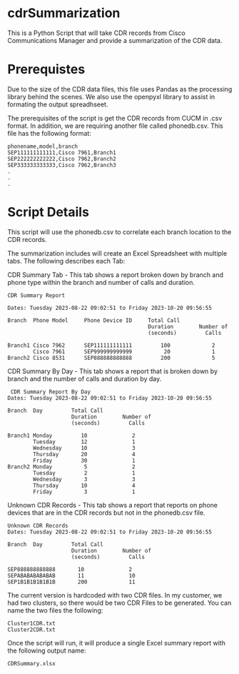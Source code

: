 # cdrSummarization
This is a Python Script that will take CDR records from Cisco Communications Manager and provide a summarization of the CDR data. 


# Prerequistes
Due to the size of the CDR data files, this file uses Pandas as the processing library behind the scenes.   We also use the openpyxl library to assist in formating the output spreadhseet.

The prerequisites of the script is get the CDR records from CUCM in .csv format.   In addition, we are requiring another file called phonedb.csv. This file has the following format:


```commandline
phonename,model,branch
SEP111111111111,Cisco 7961,Branch1
SEP222222222222,Cisco 7962,Branch2
SEP333333333333,Cisco 7962,Branch3
.
.
.

```

# Script Details
This script will use the phonedb.csv to correlate each branch location to the CDR records.

The summarization includes will create an Excel Spreadsheet with multiple tabs.   The following describes each Tab:

CDR Summary Tab - This tab shows a report broken down by branch and phone type within the branch and number of calls and duration.
```commandline
CDR Summary Report

Dates: Tuesday 2023-08-22 09:02:51 to Friday 2023-10-20 09:56:55

Branch  Phone Model     Phone Device ID     Total Call
                                            Duration        Number of
                                            (seconds)         Calls
                                            
Branch1 Cisco 7962      SEP111111111111         100             2
        Cisco 7961      SEP999999999999          20             1
Branch2 Cisco 8531      SEP888888888888         200             5        
```

CDR Summary By Day - This tab shows a report that is broken down by branch and the number of calls and duration by day.
```
 CDR Summary Report By Day
Dates: Tuesday 2023-08-22 09:02:51 to Friday 2023-10-20 09:56:55

Branch  Day         Total Call
                    Duration        Number of
                    (seconds)         Calls
                                            
Branch1 Monday         10              2
        Tuesday        12              1
        Wednesday      10              3
        Thursday       20              4
        Friday         30              1
Branch2 Monday          5              2
        Tuesday         2              1
        Wednesday       3              3
        Thursday       10              4
        Friday          3              1      
```

Unknown CDR Records - This tab shows a report that reports on phone devices that are in the CDR records but not in the phonedb.csv file.
```
Unknown CDR Records
Dates: Tuesday 2023-08-22 09:02:51 to Friday 2023-10-20 09:56:55

Branch  Day         Total Call
                    Duration        Number of
                    (seconds)         Calls
                                            
SEP888888888888       10              2
SEPABABABABABAB       11              10
SEP1B1B1B1B1B1B       200             11   
```


The current version is hardcoded with two CDR files. In my customer, we had two clusters, so there would be two CDR Files to be generated.  You can name the two files the following:

```commandline
Cluster1CDR.txt
Cluster2CDR.txt
```

Once the script will run, it will produce a single Excel summary report with the following output name:

```commandline
CDRSummary.xlsx
```
